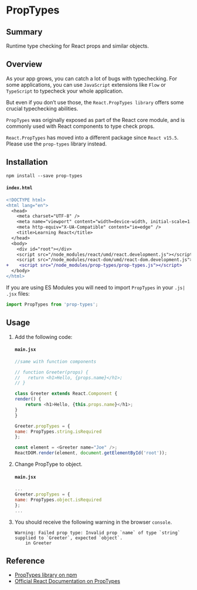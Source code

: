 # PropTypes

## Summary

Runtime type checking for React props and similar objects.

## Overview

As your app grows, you can catch a lot of bugs with typechecking. For some applications, you can use `JavaScript` extensions like `Flow` or `TypeScript` to typecheck your whole application. 

But even if you don’t use those, the `React.PropTypes library` offers some crucial typechecking abilities.

`PropTypes` was originally exposed as part of the React core module, and is commonly used with React components to type check props.

`React.PropTypes` has moved into a different package since `React v15.5`. Please use the `prop-types` library instead.

## Installation

```shell
npm install --save prop-types
```
#### `index.html`
```diff
<!DOCTYPE html>
<html lang="en">
  <head>
    <meta charset="UTF-8" />
    <meta name="viewport" content="width=device-width, initial-scale=1.0" />
    <meta http-equiv="X-UA-Compatible" content="ie=edge" />
    <title>Learning React</title>
  </head>
  <body>
    <div id="root"></div>
    <script src="/node_modules/react/umd/react.development.js"></script>
    <script src="/node_modules/react-dom/umd/react-dom.development.js"></script>
+    <script src="/node_modules/prop-types/prop-types.js"></script>
  </body>
</html>
```

If you are using ES Modules you will need to import `PropTypes` in your `.js| .jsx` files:

```js
import PropTypes from 'prop-types';
```

## Usage

1. Add the following code:

    #### `main.jsx`
    ```js
    //same with function components
    
    // function Greeter(props) {
    //   return <h1>Hello, {props.name}</h1>;
    // }

    class Greeter extends React.Component {
    render() {
        return <h1>Hello, {this.props.name}</h1>;
    }
    }

    Greeter.propTypes = {
    name: PropTypes.string.isRequired
    };

    const element = <Greeter name="Joe" />;
    ReactDOM.render(element, document.getElementById('root'));
    ```
1. Change PropType to object.

    #### `main.jsx`
    ```js
    ...
    Greeter.propTypes = {
    name: PropTypes.object.isRequired
    };
    ...
    ```

1. You should receive the following warning in the browser `console`.
    ```
    Warning: Failed prop type: Invalid prop `name` of type `string` supplied to `Greeter`, expected `object`.
        in Greeter
    ```






## Reference
- [PropTypes library on npm](https://www.npmjs.com/package/prop-types)
- [Official React Documentation on PropTypes](https://reactjs.org/docs/typechecking-with-proptypes.html)
